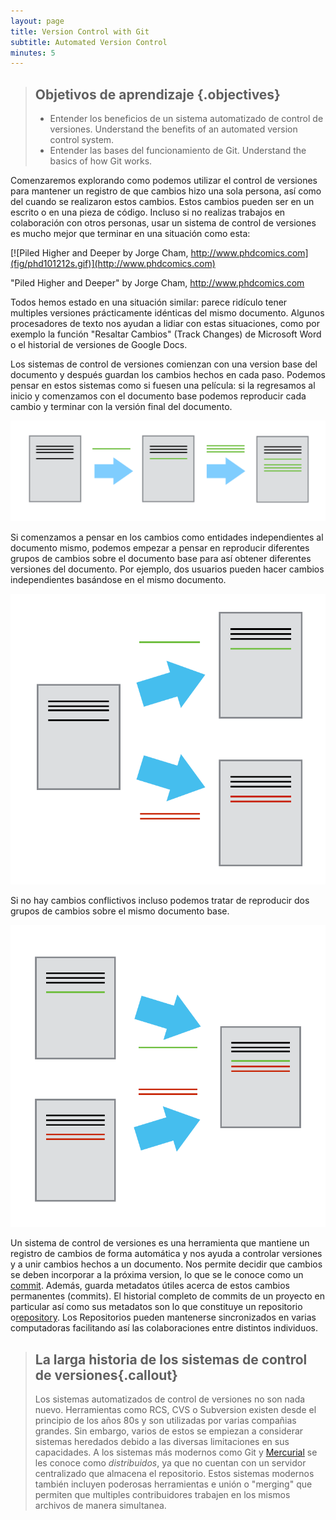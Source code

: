 ```yaml
---
layout: page
title: Version Control with Git
subtitle: Automated Version Control
minutes: 5
---
```

> ## Objetivos de aprendizaje {.objectives}
>
> *   Entender los beneficios de un sistema automatizado de control de versiones. Understand the benefits of an automated version control system.
> *   Entender las bases del funcionamiento de Git. Understand the basics of how Git works.

Comenzaremos explorando como podemos utilizar el control de versiones
para mantener un registro de que cambios hizo una sola persona, así como
del cuando se realizaron estos cambios. Estos cambios pueden ser en un escrito
o en una pieza de código. 
Incluso si no realizas trabajos en colaboración con otros personas, 
usar un sistema de control de versiones es mucho mejor que terminar en una 
situación como esta: 

[![Piled Higher and Deeper by Jorge Cham, http://www.phdcomics.com](fig/phd101212s.gif)](http://www.phdcomics.com)

"Piled Higher and Deeper" by Jorge Cham, http://www.phdcomics.com

Todos hemos estado en una situación similar: parece ridículo tener multiples versiones prácticamente idénticas del mismo documento. Algunos procesadores de texto nos ayudan a lidiar con estas situaciones, como por exemplo la función "Resaltar Cambios" (Track Changes) de Microsoft Word o el historial de versiones de Google Docs. 

Los sistemas de control de versiones comienzan con una version base del documento y después guardan los cambios hechos en cada paso. Podemos pensar en estos sistemas como si fuesen una película: si la regresamos al inicio y comenzamos con el documento base podemos reproducir cada cambio y terminar con la versión final del documento. 

![Los cambios se guardan de manera secuencial](fig/play-changes.svg)

Si comenzamos a pensar en los cambios como entidades independientes al documento mismo, podemos empezar a pensar en reproducir diferentes grupos de cambios sobre el documento base para así obtener diferentes versiones del documento. Por ejemplo, dos usuarios pueden hacer cambios independientes basándose en el mismo documento. 

![Se pueden guardar versiones distintas](fig/versions.svg)

Si no hay cambios conflictivos incluso podemos tratar de reproducir dos grupos de cambios sobre el mismo documento base.

![Se pueden unir versiones multiples](fig/merge.svg)

Un sistema de control de versiones es una herramienta que mantiene un registro de cambios de forma automática y nos ayuda a controlar versiones y a unir cambios hechos a un documento. Nos permite decidir que cambios se deben incorporar a la próxima version, lo que se le conoce como un [commit](reference.html#commit). Además, guarda metadatos útiles acerca de estos cambios permanentes (commits). El historial completo de commits de un proyecto en particular así como sus metadatos son lo que constituye un repositorio o[repository](reference.html#repository). Los Repositorios pueden mantenerse sincronizados en varias computadoras facilitando así las colaboraciones entre distintos individuos. 

> ## La larga historia de los sistemas de control de versiones{.callout}
>
> Los sistemas automatizados de control de versiones no son nada nuevo.
> Herramientas como RCS, CVS o Subversion existen desde el principio de los años 80s y son utilizadas por varias compañias grandes.
> Sin embargo, varios de estos se empiezan a considerar sistemas heredados debido a las diversas limitaciones en sus capacidades. 
> A los sistemas más modernos como Git y [Mercurial](http://swcarpentry.github.io/hg-novice/) se les conoce como
> *distribuidos*, ya que no cuentan con un servidor centralizado que almacena el repositorio.
> Estos sistemas modernos también incluyen poderosas herramientas e unión o "merging" que permiten que multiples contribuidores trabajen 
> en los mismos archivos de manera simultanea. 
